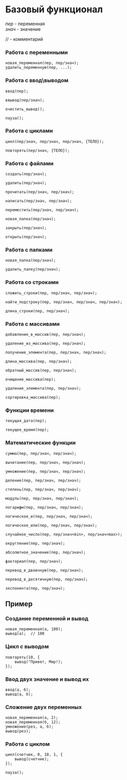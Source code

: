 # Базовый функционал
*пер* - переменная \
*знач* - значение

// - комментарий

### Работа с переменными
```
новая_переменная(пер, пер/знач);
удалить_переменную(пер, ...);
```

### Работа с ввод\выводом
```
ввод(пер);

ввывод(пер/знач);

очистить_вывод();

пауза();

```

### Работа с циклами
```
цикл(пер/знач, пер/знач, пер/знач, {ТЕЛО});

повторять(пер/знач, {ТЕЛО});
```

### Работа с файлами
```
создать(пер/знач);

удалить(пер/знач);

прочитать(пер/знач, пер/знач);

написать(пер/знач, пер/знач);

переместить(пер/знач, пер/знач);

новая_папка(пер/знач);

закрыть(пер/знач);

открыть(пер/знач);
```

### Работа с папками
```
новая_папка(пер/знач);

удалить_папку(пер/знач);
```


### Работа со строками
```
сложить_строки(пер, пер/знач, пер/знач);

найти_подстроку(пер, пер/знач, пер/знач, пер/знач);

длина_строки(пер, пер/знач);
```

### Работа с массивами
```
добавление_в_массив(пер, пер/знач);

удаление_из_массива(пер, пер/знач);

получение_элемента(пер, пер/знач, пер/знач);

длина_массива(пер, пер/знач);

обратный_массив(пер, пер/знач);

очищение_массива(пер);

удаление_элемента(пер, пер/знач);

сортировка_массива(пер);
```

### Функции времени
```
текущая_дата(пер);

текущее_время(пер);
```

### Математические функции
```
сумма(пер, пер/знач, пер/знач);

вычитание(пер, пер/знач, пер/знач);

умножение(пер, пер/знач, пер/знач);

деление(пер, пер/знач, пер/знач);

степень(пер, пер/знач, пер/знач);

модуль(пер, пер/знач, пер/знач);

логарифм(пер, пер/знач, пер/знач);

логическое_и(пер, пер/знач, пер/знач);

логическое_или(пер, пер/знач, пер/знач);

случайное_число(пер, пер/знач<min>, пер/знач<max>);

округление(пер, пер/знач);

абсолютное_значение(пер, пер/знач);

факториал(пер, пер/знач);

перевод_в_двоичную(пер, пер/знач);

перевод_в_десятичную(пер, пер/знач);

экспонента(пер, пер/знач);
```


## Пример
### Создание переменной и вывод
```
новая_переменная(а, 100);
вывод(а);  // 100
```

### Цикл с выводом
```
повторять(10, {
    вывод("Привет, Мир!);
});
```

### Ввод двух значение и вывод их
```
ввод(а, б);
вывод(а, б);
```

### Сложение двух переменных
```
новая_переменная(а, 2);
новая_переменная(б, 12);
умножение(рез, а, б);
вывод(рез);
```

### Работа с циклом
```
цикл(счетчик, 0, 10, 1, {
    вывод(счетчик);
});

пауза();
```